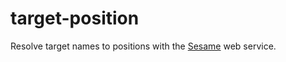 # target-position
Resolve target names to positions with the [Sesame](http://cds.u-strasbg.fr/cgi-bin/Sesame) web service.

